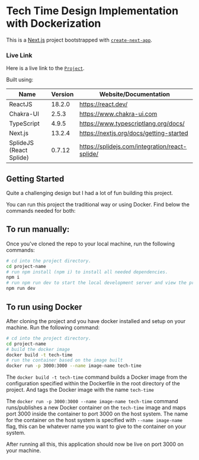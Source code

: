 # Tech Time Design Implementation with Dockerization

This is a [Next.js](https://nextjs.org/) project bootstrapped with [`create-next-app`](https://github.com/vercel/next.js/tree/canary/packages/create-next-app).

### Live Link

Here is a live link to the [`Project`](https://techtime-seven.vercel.app/).

Built using:

| Name                    | Version | Website/Documentation                          |
| ----------------------- | ------- | ---------------------------------------------- |
| ReactJS                 | 18.2.0  | https://react.dev/                             |
| Chakra-UI               | 2.5.3   | https://www.chakra-ui.com                      |
| TypeScript              | 4.9.5   | https://www.typescriptlang.org/docs/           |
| Next.js                 | 13.2.4  | https://nextjs.org/docs/getting-started        |
| SplideJS (React Splide) | 0.7.12  | https://splidejs.com/integration/react-splide/ |

## Getting Started

Quite a challenging design but I had a lot of fun building this project.

You can run this project the traditional way or using Docker. Find below the commands needed for both:

## To run manually:

Once you've cloned the repo to your local machine, run the following commands:

```bash
# cd into the project directory.
cd project-name
# run npm install (npm i) to install all needed dependencies.
npm i
# run npm run dev to start the local development server and view the project.
npm run dev
```

## To run using Docker

After cloning the project and you have docker installed and setup on your machine. Run the following command:

```bash
# cd into the project directory.
cd project-name
# build the docker image
docker build -t tech-time
# run the container based on the image built
docker run -p 3000:3000 --name image-name tech-time
```

The `docker build -t tech-time` command builds a Docker image from the configuration specified within the Dockerfile in the root directory of the project. And tags the Docker image with the name `tech-time`

The `docker run -p 3000:3000 --name image-name tech-time` command runs/publishes a new Docker container on the `tech-time` image and maps port 3000 inside the container to port 3000 on the host system. The name for the container on the host system is specified with `--name image-name` flag, this can be whatever name you want to give to the container on your system.

After running all this, this application should now be live on port 3000 on your machine.
